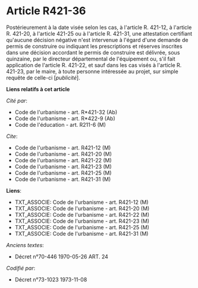 # Article R421-36

Postérieurement à la date visée selon les cas, à l'article R. 421-12, à l'article R. 421-20, à l'article 421-25 ou à
l'article R. 421-31, une attestation certifiant qu'aucune décision négative n'est intervenue à l'égard d'une demande de
permis de construire ou indiquant les prescriptions et réserves inscrites dans une décision accordant le permis de construire
est délivrée, sous quinzaine, par le directeur départemental de l'équipement ou, s'il fait application de l'article R.
421-22, et sauf dans les cas visés à l'article R. 421-23, par le maire, à toute personne intéressée au projet, sur simple
requête de celle-ci [*publicité*].

**Liens relatifs à cet article**

_Cité par_:

  - Code de l'urbanisme - art. R*421-32 (Ab)
  - Code de l'urbanisme - art. R*422-9 (Ab)
  - Code de l'éducation - art. R211-6 (M)

_Cite_:

  - Code de l'urbanisme - art. R421-12 (M)
  - Code de l'urbanisme - art. R421-20 (M)
  - Code de l'urbanisme - art. R421-22 (M)
  - Code de l'urbanisme - art. R421-23 (M)
  - Code de l'urbanisme - art. R421-25 (M)
  - Code de l'urbanisme - art. R421-31 (M)

**Liens**:

  - TXT_ASSOCIE: Code de l'urbanisme - art. R421-12 (M)
  - TXT_ASSOCIE: Code de l'urbanisme - art. R421-20 (M)
  - TXT_ASSOCIE: Code de l'urbanisme - art. R421-22 (M)
  - TXT_ASSOCIE: Code de l'urbanisme - art. R421-23 (M)
  - TXT_ASSOCIE: Code de l'urbanisme - art. R421-25 (M)
  - TXT_ASSOCIE: Code de l'urbanisme - art. R421-31 (M)

_Anciens textes_:

  - Décret n°70-446 1970-05-26 ART. 24

_Codifié par_:

  - Décret n°73-1023 1973-11-08
